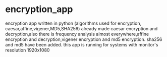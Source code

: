 # encryption_app
encryption app written in python (algorithms used for encryption, caesar,affine,vigener,MD5,SHA256)
already made caesar encryption and decryption,also there is frequency analysis almost everywhere,affine encryption and decryption,vigener encryption and md5 encryption.
sha256 and md5 have been added.
this app is running for systems with monitor's resolution 1920x1080
